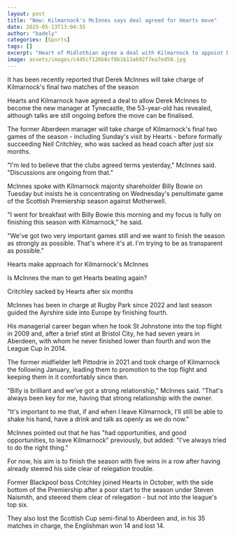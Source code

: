 ```yaml
---
layout: post
title: "New: Kilmarnock's McInnes says deal agreed for Hearts move"
date: 2025-05-13T13:04:55
author: "badely"
categories: [Sports]
tags: []
excerpt: "Heart of Midlothian agree a deal with Kilmarnock to appoint Derek McInnes as their new manager, the 53-year-old has revealed."
image: assets/images/c445cf126b6cf8b1b13a692f7ea7ed50.jpg
---
```


It has been recently reported that Derek McInnes will take charge of Kilmarnock's final two matches of the season

Hearts and Kilmarnock have agreed a deal to allow Derek McInnes to become the new manager at Tynecastle, the 53-year-old has revealed, although talks are still ongoing before the move can be finalised.

The former Aberdeen manager will take charge of Kilmarnock's final two games of the season - including Sunday's visit by Hearts - before formally succeeding Neil Critchley, who was sacked as head coach after just six months.

"I'm led to believe that the clubs agreed terms yesterday," McInnes said. "Discussions are ongoing from that."

McInnes spoke with Kilmarnock majority shareholder Billy Bowie on Tuesday but insists he is concentrating on Wednesday's penultimate game of the Scottish Premiership season against Motherwell.

"I went for breakfast with Billy Bowie this morning and my focus is fully on finishing this season with Kilmarnock," he said.

"We've got two very important games still and we want to finish the season as strongly as possible. That's where it's at. I'm trying to be as transparent as possible."

Hearts make approach for Kilmarnock's McInnes

Is McInnes the man to get Hearts beating again?

Critchley sacked by Hearts after six months

McInnes has been in charge at Rugby Park since 2022 and last season guided the Ayrshire side into Europe by finishing fourth.

His managerial career began when he took St Johnstone into the top flight in 2009 and, after a brief stint at Bristol City, he had seven years in Aberdeen, with whom he never finished lower than fourth and won the League Cup in 2014.

The former midfielder left Pittodrie in 2021 and took charge of Kilmarnock the following January, leading them to promotion to the top flight and keeping them in it comfortably since then.

"Billy is brilliant and we've got a strong relationship," McInnes said. "That's always been key for me, having that strong relationship with the owner.

"It's important to me that, if and when I leave Kilmarnock, I'll still be able to shake his hand, have a drink and talk as openly as we do now."

McInnes pointed out that he has "had opportunities, and good opportunities, to leave Kilmarnock" previously, but added: "I've always tried to do the right thing."

For now, his aim is to finish the season with five wins in a row after having already steered his side clear of relegation trouble.

Former Blackpool boss Critchley joined Hearts in October, with the side bottom of the Premiership after a poor start to the season under Steven Naismith, and steered them clear of relegation - but not into the league's top six.

They also lost the Scottish Cup semi-final to Aberdeen and, in his 35 matches in charge, the Englishman won 14 and lost 14.

